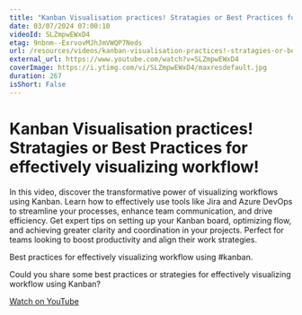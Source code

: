 ```yaml
---
title: "Kanban Visualisation practices! Stratagies or Best Practices for effectively visualizing workflow!"
date: 03/07/2024 07:00:10
videoId: SLZmpwEWxD4
etag: 9nbnm--ExrvovMJhJmVWQP7Neds
url: /resources/videos/kanban-visualisation-practices!-stratagies-or-best-practices-for-effectively-visualizing-workflow!
external_url: https://www.youtube.com/watch?v=SLZmpwEWxD4
coverImage: https://i.ytimg.com/vi/SLZmpwEWxD4/maxresdefault.jpg
duration: 267
isShort: False
---
```


# Kanban Visualisation practices! Stratagies or Best Practices for effectively visualizing workflow!

In this video, discover the transformative power of visualizing workflows using Kanban. Learn how to effectively use tools like Jira and Azure DevOps to streamline your processes, enhance team communication, and drive efficiency. Get expert tips on setting up your Kanban board, optimizing flow, and achieving greater clarity and coordination in your projects. Perfect for teams looking to boost productivity and align their work strategies.

Best practices for effectively visualizing workflow using #kanban.


Could you share some best practices or strategies for effectively visualizing workflow using Kanban?

[Watch on YouTube](https://www.youtube.com/watch?v=SLZmpwEWxD4)
